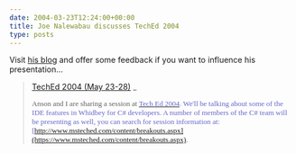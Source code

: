 ```yaml
---
date: 2004-03-23T12:24:00+00:00
title: Joe Nalewabau discusses TechEd 2004
type: posts
---
```

Visit [his blog](https://blogs.msdn.com/joen/) and offer some feedback if you want to influence his presentation...

> [TechEd 2004 (May 23-28)](https://blogs.msdn.com/joen/archive/2004/03/22/94335.aspx)
> _
>
> <font face="Tahoma" size="2">Anson and I are sharing a session at [<font face="Tahoma" color="#6666cc" size="2">Tech Ed 2004](https://www.microsoft.com/seminar/teched2004/default.mspx)<font face="Tahoma" size="2">. We'll be talking about some of the IDE features in Whidbey for C# developers. A number of members of the C# team will be presenting as well, you can search for session information at: [<font face="Tahoma" color="#6666cc" size="2">http://www.msteched.com/content/breakouts.aspx](https://www.msteched.com/content/breakouts.aspx).
>
> </i>
>
> > </blockquote>
